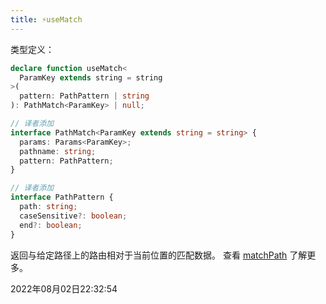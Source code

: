 ```yaml
---
title: ⚡useMatch
---
```

类型定义：
```typescript
declare function useMatch<
  ParamKey extends string = string
>(
  pattern: PathPattern | string
): PathMatch<ParamKey> | null;

// 译者添加
interface PathMatch<ParamKey extends string = string> {
  params: Params<ParamKey>;
  pathname: string;
  pattern: PathPattern;
}

// 译者添加
interface PathPattern {
  path: string;
  caseSensitive?: boolean;
  end?: boolean;
}
```
返回与给定路径上的路由相对于当前位置的匹配数据。
查看 [matchPath](../5/matchPath) 了解更多。

2022年08月02日22:32:54
